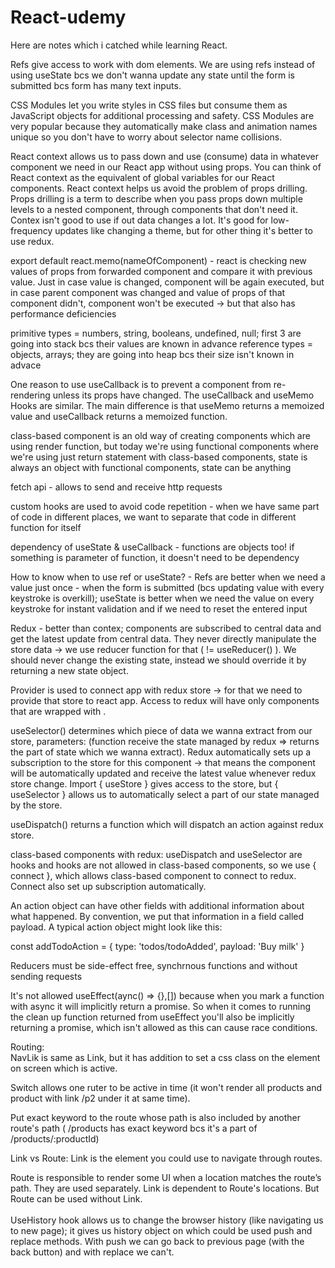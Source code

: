 # React-udemy
Here are notes which i catched while learning React.

Refs give access to work with dom elements. We are using refs instead of using useState bcs we don't wanna update any state until the form is submitted bcs form has many text inputs.

CSS Modules let you write styles in CSS files but consume them as JavaScript objects for additional processing and safety. CSS Modules are very popular because they automatically make class and animation names unique so you don't have to worry about selector name collisions.

React context allows us to pass down and use (consume) data in whatever component we need in our React app without using props. You can think of React context as the equivalent of global variables for our React components. React context helps us avoid the problem of props drilling.
Props drilling is a term to describe when you pass props down multiple levels to a nested component, through components that don't need it.  Contex isn't good to use if out data changes a lot. It's good for low-frequency updates like changing a theme, but for other thing it's better to use redux.

export default react.memo(nameOfComponent) - react is checking new values of props from forwarded component and compare it with previous value. Just in case value is changed, component will be again executed, but in case parent component was changed and value of props of that component didn't, component won't be executed -> but that also has performance deficiencies

primitive types = numbers, string, booleans, undefined, null; first 3 are going into stack bcs their values are known in advance
reference types = objects, arrays; they are going into heap bcs their size isn't known in advace

One reason to use useCallback is to prevent a component from re-rendering unless its props have changed. The useCallback and useMemo Hooks are similar. The main difference is that useMemo returns a memoized value and useCallback returns a memoized function.

class-based component is an old way of creating components which are using render function, but today we're using functional components where we're using just return statement
with class-based components, state is always an object
with functional components, state can be anything

fetch api - allows to send and receive http requests

custom hooks are used to avoid code repetition - when we have same part of code in different places, we want to separate that code in different function for itself

dependency of useState & useCallback - functions are objects too! if something is parameter of function, it doesn't need to be dependency

How to know when to use ref or useState? - Refs are better when we need a value just once - when the form is submitted (bcs updating value with every keystroke is overkill); useState is better when we need the value on every keystroke for instant validation and if we need to reset the entered input

Redux - better than contex; components are subscribed to central data and get the latest update from central data. They never directly manipulate the store data -> we use reducer function for that ( != useReducer() ). We should never change the existing state, instead we should override it by returning a new state object.

Provider is used to connect app with redux store -> for that we need to provide that store to react app. Access to redux will have only components that are wrapped with <Provider>.

useSelector() determines which piece of data we wanna extract from our store, parameters: (function receive the state managed by redux => returns the part of state which we wanna extract). Redux automatically sets up a subscription to the store for this component -> that means the component will be automatically updated and receive the latest value whenever redux store change. Import { useStore } gives access to the store, but { useSelector } allows us to automatically select a part of our state managed by the store. 

useDispatch() returns a function which will dispatch an action against redux store. 

class-based components with redux: useDispatch and useSelector are hooks and hooks are not allowed in class-based components, so we use { connect }, which allows class-based component to connect to redux. Connect also set up subscription automatically. 

 An action object can have other fields with additional information about what happened. By convention, we put that information in a field called payload. A typical action object might look like this:

const addTodoAction = {
  type: 'todos/todoAdded',
  payload: 'Buy milk'
} 

Reducers must be side-effect free, synchrnous functions and without sending requests

It's not allowed useEffect(aync() => {},[]) because when you mark a function with async it will implicitly return a promise. So when it comes to running the clean up function returned from useEffect you'll also be implicitly returning a promise, which isn't allowed as this can cause race conditions.

Routing: <br/>
NavLik is same as Link, but it has addition to set a css class on the element on screen which is active.

Switch allows one ruter to be active in time (it won't render all products and product with link /p2 under it at same time).

Put exact keyword to the route whose path is also included by another route's path ( /products has exact keyword bcs it's a part of /products/:productId)

Link vs Route:
Link is the element you could use to navigate through routes.
<Link to="/example" />
Route is responsible to render some UI when a location matches the route’s path.
<Route path="/example" render={Profile] />
They are used separately. Link is dependent to Route's locations. But Route can be used without Link.
<br/>
<br/>
UseHistory hook allows us to change the browser history (like navigating us to new page); it gives us history object on which could be used push and replace methods. With push we can go back to previous page (with the back button) and with replace we can't.
